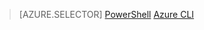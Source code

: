 > [AZURE.SELECTOR]
[PowerShell](virtual-network-deploy-multinic-classic-ps.md)
[Azure CLI](virtual-network-deploy-multinic-classic-cli.md)


<!--HONumber=Oct16_HO2-->


